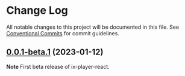# Change Log

All notable changes to this project will be documented in this file.
See [Conventional Commits](https://conventionalcommits.org) for commit guidelines.

## [0.0.1-beta.1](https://github.com/imgix/ix-elements/packages/@imgix/ix-player-react@0.0.1-beta.1) (2023-01-12)

**Note** First beta release of ix-player-react.